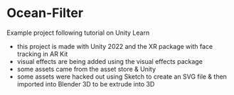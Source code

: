 # Ocean-Filter
Example project following tutorial on Unity Learn

- this project is made with Unity 2022 and the XR package with face tracking in AR Kit
- visual effects are being added using the visual effects package
- some assets came from the asset store & Unity
- some assets were hacked out using Sketch to create an SVG file & then imported into Blender 3D to be extrude into 3D
